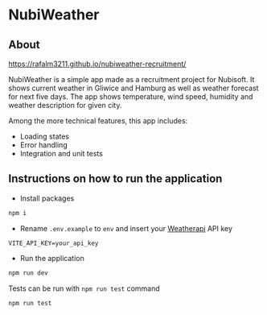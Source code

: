 # NubiWeather

## About

https://rafalm3211.github.io/nubiweather-recruitment/

NubiWeather is a simple app made as a recruitment project for Nubisoft. It shows current weather in Gliwice and Hamburg as well as weather forecast for next five days.
The app shows temperature, wind speed, humidity and weather description for given city.

Among the more technical features, this app includes:

- Loading states
- Error handling
- Integration and unit tests

## Instructions on how to run the application

- Install packages

```bash
npm i
```

- Rename `.env.example` to `env` and insert your [Weatherapi](https://www.weatherapi.com/) API key

```
VITE_API_KEY=your_api_key
```

- Run the application

```bash
npm run dev
```

Tests can be run with `npm run test` command

```bash
npm run test
```

